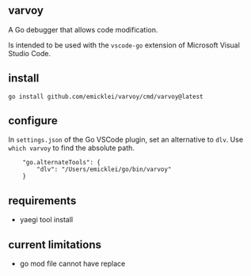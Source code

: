 ## varvoy

A Go debugger that allows code modification.

Is intended to be used with the `vscode-go` extension of Microsoft Visual Studio Code.

## install

```
go install github.com/emicklei/varvoy/cmd/varvoy@latest
```

## configure

In `settings.json` of the Go VSCode plugin, set an alternative to `dlv`.
Use `which varvoy` to find the absolute path.

```
    "go.alternateTools": {
        "dlv": "/Users/emicklei/go/bin/varvoy"
    }
```

## requirements

- yaegi tool install

## current limitations

- go mod file cannot have replace